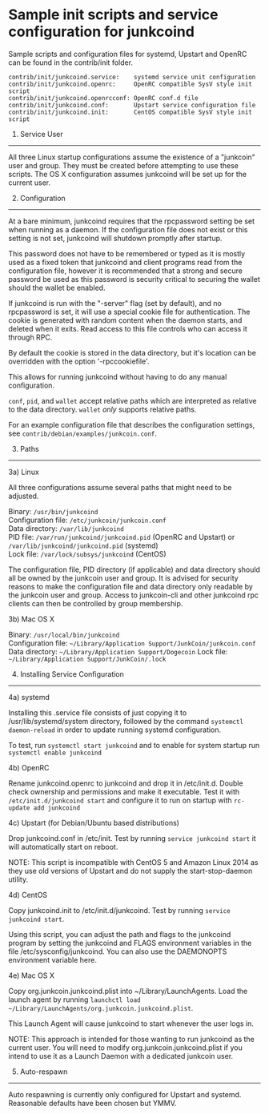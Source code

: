 Sample init scripts and service configuration for junkcoind
==========================================================

Sample scripts and configuration files for systemd, Upstart and OpenRC
can be found in the contrib/init folder.

    contrib/init/junkcoind.service:    systemd service unit configuration
    contrib/init/junkcoind.openrc:     OpenRC compatible SysV style init script
    contrib/init/junkcoind.openrcconf: OpenRC conf.d file
    contrib/init/junkcoind.conf:       Upstart service configuration file
    contrib/init/junkcoind.init:       CentOS compatible SysV style init script

1. Service User
---------------------------------

All three Linux startup configurations assume the existence of a "junkcoin" user
and group.  They must be created before attempting to use these scripts.
The OS X configuration assumes junkcoind will be set up for the current user.

2. Configuration
---------------------------------

At a bare minimum, junkcoind requires that the rpcpassword setting be set
when running as a daemon.  If the configuration file does not exist or this
setting is not set, junkcoind will shutdown promptly after startup.

This password does not have to be remembered or typed as it is mostly used
as a fixed token that junkcoind and client programs read from the configuration
file, however it is recommended that a strong and secure password be used
as this password is security critical to securing the wallet should the
wallet be enabled.

If junkcoind is run with the "-server" flag (set by default), and no rpcpassword is set,
it will use a special cookie file for authentication. The cookie is generated with random
content when the daemon starts, and deleted when it exits. Read access to this file
controls who can access it through RPC.

By default the cookie is stored in the data directory, but it's location can be overridden
with the option '-rpccookiefile'.

This allows for running junkcoind without having to do any manual configuration.

`conf`, `pid`, and `wallet` accept relative paths which are interpreted as
relative to the data directory. `wallet` *only* supports relative paths.

For an example configuration file that describes the configuration settings,
see `contrib/debian/examples/junkcoin.conf`.

3. Paths
---------------------------------

3a) Linux

All three configurations assume several paths that might need to be adjusted.

Binary:              `/usr/bin/junkcoind`  
Configuration file:  `/etc/junkcoin/junkcoin.conf`  
Data directory:      `/var/lib/junkcoind`  
PID file:            `/var/run/junkcoind/junkcoind.pid` (OpenRC and Upstart) or `/var/lib/junkcoind/junkcoind.pid` (systemd)  
Lock file:           `/var/lock/subsys/junkcoind` (CentOS)  

The configuration file, PID directory (if applicable) and data directory
should all be owned by the junkcoin user and group.  It is advised for security
reasons to make the configuration file and data directory only readable by the
junkcoin user and group.  Access to junkcoin-cli and other junkcoind rpc clients
can then be controlled by group membership.

3b) Mac OS X

Binary:              `/usr/local/bin/junkcoind`  
Configuration file:  `~/Library/Application Support/JunkCoin/junkcoin.conf`  
Data directory:      `~/Library/Application Support/Dogecoin`
Lock file:           `~/Library/Application Support/JunkCoin/.lock`

4. Installing Service Configuration
-----------------------------------

4a) systemd

Installing this .service file consists of just copying it to
/usr/lib/systemd/system directory, followed by the command
`systemctl daemon-reload` in order to update running systemd configuration.

To test, run `systemctl start junkcoind` and to enable for system startup run
`systemctl enable junkcoind`

4b) OpenRC

Rename junkcoind.openrc to junkcoind and drop it in /etc/init.d.  Double
check ownership and permissions and make it executable.  Test it with
`/etc/init.d/junkcoind start` and configure it to run on startup with
`rc-update add junkcoind`

4c) Upstart (for Debian/Ubuntu based distributions)

Drop junkcoind.conf in /etc/init.  Test by running `service junkcoind start`
it will automatically start on reboot.

NOTE: This script is incompatible with CentOS 5 and Amazon Linux 2014 as they
use old versions of Upstart and do not supply the start-stop-daemon utility.

4d) CentOS

Copy junkcoind.init to /etc/init.d/junkcoind. Test by running `service junkcoind start`.

Using this script, you can adjust the path and flags to the junkcoind program by
setting the junkcoind and FLAGS environment variables in the file
/etc/sysconfig/junkcoind. You can also use the DAEMONOPTS environment variable here.

4e) Mac OS X

Copy org.junkcoin.junkcoind.plist into ~/Library/LaunchAgents. Load the launch agent by
running `launchctl load ~/Library/LaunchAgents/org.junkcoin.junkcoind.plist`.

This Launch Agent will cause junkcoind to start whenever the user logs in.

NOTE: This approach is intended for those wanting to run junkcoind as the current user.
You will need to modify org.junkcoin.junkcoind.plist if you intend to use it as a
Launch Daemon with a dedicated junkcoin user.

5. Auto-respawn
-----------------------------------

Auto respawning is currently only configured for Upstart and systemd.
Reasonable defaults have been chosen but YMMV.
